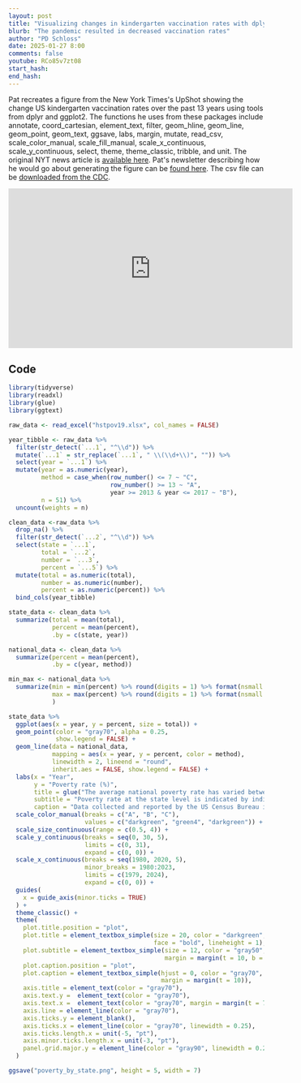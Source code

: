 ```yaml
---
layout: post
title: "Visualizing changes in kindergarten vaccination rates with dplyr and ggplot2 (CC336)"
blurb: "The pandemic resulted in decreased vaccination rates"
author: "PD Schloss"
date: 2025-01-27 8:00
comments: false
youtube: RCo85v7zt08
start_hash: 
end_hash: 
---
```


Pat recreates a figure from the New York Times's UpShot showing the change US kindergarten vaccination rates over the past 13 years using tools from dplyr and ggplot2. The functions he uses from these packages include annotate, coord_cartesian, element_text, filter, geom_hline, geom_line, geom_point, geom_text, ggsave, labs, margin, mutate, read_csv, scale_color_manual, scale_fill_manual, scale_x_continuous, scale_y_continuous, select, theme, theme_classic, tribble, and unit. The original NYT news article is [available here](https://www.nytimes.com/interactive/2025/01/13/upshot/vaccination-rates.html). Pat's newsletter describing how he would go about generating the figure can be [found here](https://shop.riffomonas.org/posts/data-visualization-as-a-vaccination-against-ignorance). The csv file can be [downloaded from the CDC](https://data.cdc.gov/Vaccinations/Vaccination-Coverage-and-Exemptions-among-Kinderga/ijqb-a7ye/about_data).

<iframe style="margin: 0 auto;display:block;" width="560" height="315" src="https://www.youtube.com/embed/{{ page.youtube }}" frameborder="0" allow="accelerometer; autoplay; encrypted-media; gyroscope; picture-in-picture" allowfullscreen></iframe>

## Code

```R
library(tidyverse)
library(readxl)
library(glue)
library(ggtext)

raw_data <- read_excel("hstpov19.xlsx", col_names = FALSE)

year_tibble <- raw_data %>%
  filter(str_detect(`...1`, "^\\d")) %>%
  mutate(`...1` = str_replace(`...1`, " \\(\\d+\\)", "")) %>%
  select(year = `...1`) %>%
  mutate(year = as.numeric(year),
         method = case_when(row_number() <= 7 ~ "C",
                            row_number() >= 13 ~ "A",
                            year >= 2013 & year <= 2017 ~ "B"),
         n = 51) %>%
  uncount(weights = n)

clean_data <-raw_data %>%
  drop_na() %>%
  filter(str_detect(`...2`, "^\\d")) %>%
  select(state = `...1`,
         total = `...2`,
         number = `...3`,
         percent = `...5`) %>%
  mutate(total = as.numeric(total),
         number = as.numeric(number),
         percent = as.numeric(percent)) %>%
  bind_cols(year_tibble)

state_data <- clean_data %>%
  summarize(total = mean(total),
            percent = mean(percent),
            .by = c(state, year))

national_data <- clean_data %>%
  summarize(percent = mean(percent),
            .by = c(year, method))

min_max <- national_data %>%
  summarize(min = min(percent) %>% round(digits = 1) %>% format(nsmall = 1),
            max = max(percent) %>% round(digits = 1) %>% format(nsmall = 1)
            )

state_data %>%
  ggplot(aes(x = year, y = percent, size = total)) +
  geom_point(color = "gray70", alpha = 0.25,
             show.legend = FALSE) +
  geom_line(data = national_data,
            mapping = aes(x = year, y = percent, color = method),
            linewidth = 2, lineend = "round",
            inherit.aes = FALSE, show.legend = FALSE) +
  labs(x = "Year",
       y = "Poverty rate (%)",
       title = glue("The average national poverty rate has varied between {min_max$min} and {min_max$max}% since 1980"),
       subtitle = "Poverty rate at the state level is indicated by individual points, which are sized to their overall population size",
       caption = "Data collected and reported by the US Census Bureau in 2024<br>Table 10 from https:\\/\\/www.census.gov/data/tables/time-series/demo/income-poverty/historical-poverty-people.html") +
  scale_color_manual(breaks = c("A", "B", "C"),
                     values = c("darkgreen", "green4", "darkgreen")) +
  scale_size_continuous(range = c(0.5, 4)) +
  scale_y_continuous(breaks = seq(0, 30, 5),
                     limits = c(0, 31),
                     expand = c(0, 0)) +
  scale_x_continuous(breaks = seq(1980, 2020, 5),
                     minor_breaks = 1980:2023,
                     limits = c(1979, 2024),
                     expand = c(0, 0)) +
  guides(
    x = guide_axis(minor.ticks = TRUE)
  ) +
  theme_classic() +
  theme(
    plot.title.position = "plot",
    plot.title = element_textbox_simple(size = 20, color = "darkgreen",
                                        face = "bold", lineheight = 1),
    plot.subtitle = element_textbox_simple(size = 12, color = "gray50",
                                           margin = margin(t = 10, b = 10)),
    plot.caption.position = "plot",
    plot.caption = element_textbox_simple(hjust = 0, color = "gray70",
                                          margin = margin(t = 10)),
    axis.title = element_text(color = "gray70"),
    axis.text.y =  element_text(color = "gray70"),
    axis.text.x =  element_text(color = "gray70", margin = margin(t = 7)),
    axis.line = element_line(color = "gray70"),
    axis.ticks.y = element_blank(),
    axis.ticks.x = element_line(color = "gray70", linewidth = 0.25),
    axis.ticks.length.x = unit(-5, "pt"),
    axis.minor.ticks.length.x = unit(-3, "pt"),
    panel.grid.major.y = element_line(color = "gray90", linewidth = 0.25)
  )

ggsave("poverty_by_state.png", height = 5, width = 7)
```

